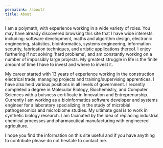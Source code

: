 ```yaml
---
permalink: /about/
title: About
---
```


I am a polymath, with experience working in a wide variety of roles. You may have already discovered browsing this site that I have wide interests including: software development, maths and algorithm design, electronic engineering, statistics, bioinformatics, systems engineering, information security, fabrication techniques, and artistic applications thereof. I enjoy furthering if not solving 'hard problems', and am constantly working on a number of impossibly large projects. My greatest struggle in life is the finite amount of time I have to invest and where to invest it.

My career started with 13 years of experience working in the construction electrical trade, managing projects and training/supervising apprentices. I have also held various positions in all levels of government. I recently completed a degree in Molecular Biology, Biochemistry, and Computer Sciences with a buisness certificate in Innovation and Entreprenurship. Currently I am working as a bioinformatics software developer and systems engineer for a laboratory specializing in the study of microbial pathogenomics and microbiome studies. My ultimate goal is to work in synthetic biology research. I am facinated by the idea of replacing industrial chemical processes and pharmacutical manufacturing with engineered agriculture.

I hope you find the information on this site useful and if you have anything to contribute please do not hesitate to contact me.
